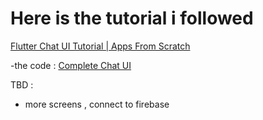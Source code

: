 # Here is the tutorial i followed 

 [Flutter Chat UI Tutorial | Apps From Scratch](https://youtu.be/h-igXZCCrrc)

-the code :
[Complete Chat UI](https://github.com/MarcusNg/flutter_chat_ui)

TBD : 
-  more screens , connect to firebase
